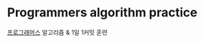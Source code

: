 # Programmers algorithm practice
[프로그래머스](https://programmers.co.kr/learn/challenges) 알고리즘 & 1일 1커밋 훈련

